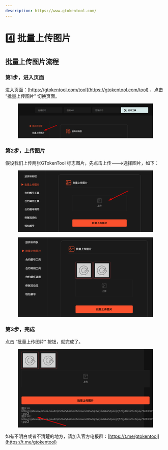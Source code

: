 ```yaml
---
description: https://www.gtokentool.com/
---
```


# 4️⃣ 批量上传图片

## 批量上传图片流程

### 第1步，进入页面

进入页面：[https://gtokentool.com/tool](https://gtokentool.com/tool) ，点击 “批量上传图片” 切换页面。

<figure><img src="../.gitbook/assets/image (210).png" alt=""><figcaption></figcaption></figure>

### 第2步，上传图片

假设我们上传两张GTokenTool 标志图片，先点击上传--->选择图片，如下：

<figure><img src="../.gitbook/assets/image (124).png" alt=""><figcaption></figcaption></figure>

<figure><img src="../.gitbook/assets/image (126).png" alt=""><figcaption></figcaption></figure>

### 第3步，完成

点击 “批量上传图片” 按钮，就完成了。

<figure><img src="../.gitbook/assets/image (129).png" alt=""><figcaption></figcaption></figure>

如有不明白或者不清楚的地方，请加入官方电报群：[https://t.me/gtokentool](https://t.me/gtokentool)

